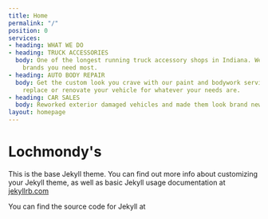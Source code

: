 ```yaml
---
title: Home
permalink: "/"
position: 0
services:
- heading: WHAT WE DO
- heading: TRUCK ACCESSORIES
  body: One of the longest running truck accessory shops in Indiana. We carry the
    brands you need most.
- heading: AUTO BODY REPAIR
  body: Get the custom look you crave with our paint and bodywork services. Repair,
    replace or renovate your vehicle for whatever your needs are.
- heading: CAR SALES
  body: Reworked exterior damaged vehicles and made them look brand new.
layout: homepage
---
```


# Lochmondy's

This is the base Jekyll theme. You can find out more info about customizing your Jekyll theme, as well as basic Jekyll usage documentation at [jekyllrb.com](http://jekyllrb.com/)

You can find the source code for Jekyll at
